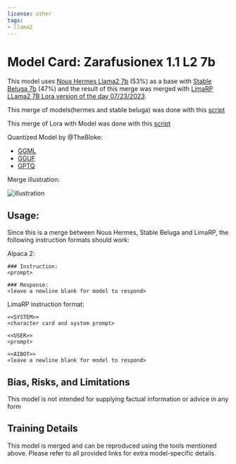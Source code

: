 ```yaml
---
license: other
tags:
- llama2
---
```

# Model Card: Zarafusionex 1.1 L2 7b
This model uses [Nous Hermes Llama2 7b](https://huggingface.co/NousResearch/Nous-Hermes-llama-2-7b) (53%) as a base with [Stable Beluga 7b](https://huggingface.co/stabilityai/StableBeluga-7B) (47%) and the result of this merge was merged with [LimaRP LLama2 7B Lora version of the day 07/23/2023](https://huggingface.co/lemonilia/limarp-llama2).

This merge of models(hermes and stable beluga) was done with this [script](https://github.com/zarakiquemparte/zaraki-tools/blob/main/merge-cli.py)

This merge of Lora with Model was done with this [script](https://github.com/zarakiquemparte/zaraki-tools/blob/main/apply-lora.py)

Quantized Model by @TheBloke:
- [GGML](https://huggingface.co/TheBloke/Zarafusionex-1.1-L2-7B-GGML)
- [GGUF](https://huggingface.co/TheBloke/Zarafusionex-1.1-L2-7B-GGUF)
- [GPTQ](https://huggingface.co/TheBloke/Zarafusionex-1.1-L2-7B-GPTQ)

Merge illustration:

![illustration](zarafusionex-merge-illustration.png)

## Usage:

Since this is a merge between Nous Hermes, Stable Beluga and LimaRP, the following instruction formats should work:

Alpaca 2:

```
### Instruction:
<prompt>

### Response:
<leave a newline blank for model to respond>
```

LimaRP instruction format:

```
<<SYSTEM>>
<character card and system prompt>

<<USER>>
<prompt>

<<AIBOT>>
<leave a newline blank for model to respond>
```

## Bias, Risks, and Limitations

This model is not intended for supplying factual information or advice in any form

## Training Details

This model is merged and can be reproduced using the tools mentioned above. Please refer to all provided links for extra model-specific details.